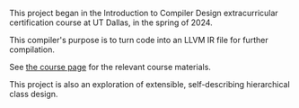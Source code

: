 This project began in the Introduction to Compiler Design extracurricular certification course at UT Dallas, in the spring of 2024.

This compiler's purpose is to turn code into an LLVM IR file for further compilation.

See [the course page](xarkenz.github.io/icd) for the relevant course materials.

This project is also an exploration of extensible, self-describing hierarchical class design.
